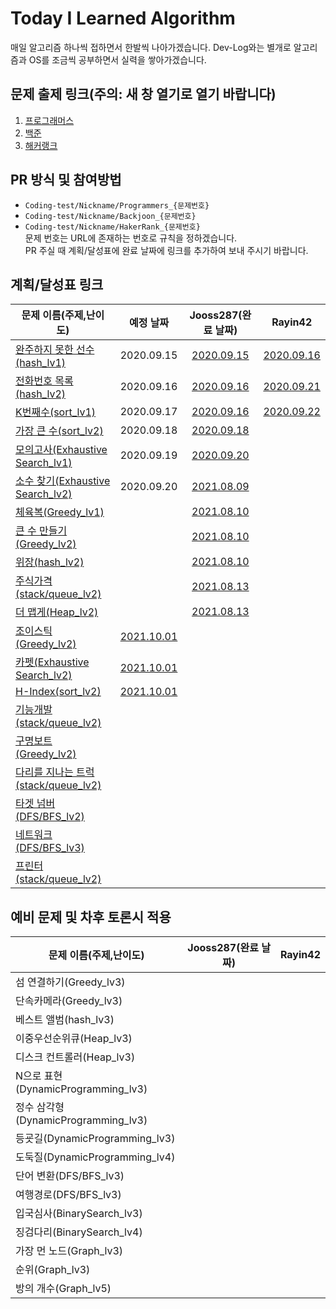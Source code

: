 # Today I Learned Algorithm

매일 알고리즘 하나씩 접하면서 한발씩 나아가겠습니다. Dev-Log와는 별개로 알고리즘과 OS를 조금씩 공부하면서 실력을 쌓아가겠습니다.

## 문제 출제 링크(주의: 새 창 열기로 열기 바랍니다)

1. [프로그래머스](https://programmers.co.kr/learn/challenges)
2. [백준](https://www.acmicpc.net/problemset)
3. [해커랭크](https://www.hackerrank.com/domains/algorithms)

## PR 방식 및 참여방법

* ```Coding-test/Nickname/Programmers_{문제번호}```
* ```Coding-test/Nickname/Backjoon_{문제번호}```
* ```Coding-test/Nickname/HakerRank_{문제번호}```  
문제 번호는 URL에 존재하는 번호로 규칙을 정하겠습니다.  
PR 주실 때 계획/달성표에 완료 날짜에 링크를 추가하여 보내 주시기 바랍니다.

## 계획/달성표 링크

문제 이름(주제,난이도) | 예정 날짜 | Jooss287(완료 날짜) | Rayin42 |
--- | :---: | :---: | :---: |
[완주하지 못한 선수(hash_lv1)](https://programmers.co.kr/learn/courses/30/lessons/42576#) | 2020.09.15 | [2020.09.15](Coding-test/Jooss287/programmers_42576.md) | [2020.09.16](Coding-test/Rayin42/programmers_42576.md)
[전화번호 목록(hash_lv2)](https://programmers.co.kr/learn/courses/30/lessons/42577#)   | 2020.09.16 | [2020.09.16](Coding-test/Jooss287/programmers_42577.md) | [2020.09.21](Coding-test/Rayin42/programmers_42577.md)
[K번째수(sort_lv1)](https://programmers.co.kr/learn/courses/30/lessons/42748)  | 2020.09.17 | [2020.09.16](Coding-test/Jooss287/programmers_42748.md) | [2020.09.22](Coding-test/Rayin42/programmers_42748.md)
[가장 큰 수(sort_lv2)](https://programmers.co.kr/learn/courses/30/lessons/42746)   | 2020.09.18 | [2020.09.18](Coding-test/Jooss287/programmers_42746.md)
[모의고사(Exhaustive Search_lv1)](https://programmers.co.kr/learn/courses/30/lessons/42840) | 2020.09.19 | [2020.09.20](Coding-test/Jooss287/programmers_42840.md)
[소수 찾기(Exhaustive Search_lv2)](https://programmers.co.kr/learn/courses/30/lessons/42839) | 2020.09.20 | [2021.08.09](Coding-test/Jooss287/programmers_42839.md)
[체육복(Greedy_lv1)](https://programmers.co.kr/learn/courses/30/lessons/42862) | | [2021.08.10](Coding-test/Jooss287/programmers_42862.md)
[큰 수 만들기(Greedy_lv2)](https://programmers.co.kr/learn/courses/30/lessons/42883) | | [2021.08.10](Coding-test/Jooss287/programmers_42883.md)
[위장(hash_lv2)](https://programmers.co.kr/learn/courses/30/lessons/42578) | | [2021.08.10](Coding-test/Jooss287/programmers_42578.md)
[주식가격(stack/queue_lv2)](https://programmers.co.kr/learn/courses/30/lessons/42584) | | [2021.08.13](Coding-test/Jooss287/programmers_42584.md)
[더 맵게(Heap_lv2)](https://programmers.co.kr/learn/courses/30/lessons/42626) | | [2021.08.13](Coding-test/Jooss287/programmers_42626.md)
[조이스틱(Greedy_lv2)](https://programmers.co.kr/learn/courses/30/lessons/42860) | [2021.10.01](Coding-test/jooss287/programmers_42860.md)
[카펫(Exhaustive Search_lv2)](https://programmers.co.kr/learn/courses/30/lessons/42842) | [2021.10.01](Coding-test/Jooss287/programmers_42842.md)
[H-Index(sort_lv2)](https://programmers.co.kr/learn/courses/30/lessons/42747) | [2021.10.01](Coding-test/Jooss287/programmers_42747.md)
[기능개발(stack/queue_lv2)](https://programmers.co.kr/learn/courses/30/lessons/42586) |
[구명보트(Greedy_lv2)](https://programmers.co.kr/learn/courses/30/lessons/42885) |
[다리를 지나는 트럭(stack/queue_lv2)](https://programmers.co.kr/learn/courses/30/lessons/42583) |
[타겟 넘버(DFS/BFS_lv2)](https://programmers.co.kr/learn/courses/30/lessons/43165) |
[네트워크(DFS/BFS_lv3)](https://programmers.co.kr/learn/courses/30/lessons/43162) |
[프린터(stack/queue_lv2)](https://programmers.co.kr/learn/courses/30/lessons/42587) |

## 예비 문제 및 차후 토론시 적용

문제 이름(주제,난이도) | Jooss287(완료 날짜) | Rayin42 |
--- | :---: | :---: |
섬 연결하기(Greedy_lv3) |
단속카메라(Greedy_lv3) |
베스트 앨범(hash_lv3) |
이중우선순위큐(Heap_lv3) |
디스크 컨트롤러(Heap_lv3) |
N으로 표현(DynamicProgramming_lv3) |
정수 삼각형(DynamicProgramming_lv3) |
등굣길(DynamicProgramming_lv3) |
도둑질(DynamicProgramming_lv4) |
단어 변환(DFS/BFS_lv3) |
여행경로(DFS/BFS_lv3) |
입국심사(BinarySearch_lv3) |
징검다리(BinarySearch_lv4) |
가장 먼 노드(Graph_lv3) |
순위(Graph_lv3) |
방의 개수(Graph_lv5) |
